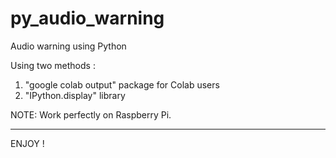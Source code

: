 # py_audio_warning
Audio warning using Python

Using two methods :
1. "google colab output" package for Colab users
2. "IPython.display" library


NOTE: Work perfectly on Raspberry Pi.
______
ENJOY !
